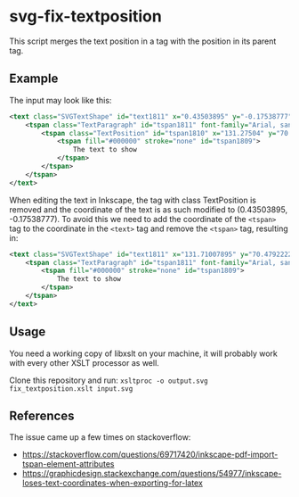 # svg-fix-textposition

This script merges the text position in a <tspan> tag with the position in its parent <text> tag.

## Example

The input may look like this:
```xml
<text class="SVGTextShape" id="text1811" x="0.43503895" y="-0.17538777">
    <tspan class="TextParagraph" id="tspan1811" font-family="Arial, sans-serif" font-size="173px" font-weight="400">
        <tspan class="TextPosition" id="tspan1810" x="131.27504" y="70.65461">
            <tspan fill="#000000" stroke="none" id="tspan1809">
                The text to show
            </tspan>
        </tspan>
    </tspan>
</text>
```

When editing the text in Inkscape, the <tspan> tag with class TextPosition is removed and the coordinate of the text is as such modified to (0.43503895, -0.17538777). To avoid this we need to add the coordinate of the `<tspan>` tag to the coordinate in the `<text>` tag and remove the `<tspan>` tag, resulting in:

```xml
<text class="SVGTextShape" id="text1811" x="131.71007895" y="70.47922223">
    <tspan class="TextParagraph" id="tspan1811" font-family="Arial, sans-serif" font-size="173px" font-weight="400">
        <tspan fill="#000000" stroke="none" id="tspan1809">
            The text to show
        </tspan>
    </tspan>
</text>
```

## Usage

You need a working copy of libxslt on your machine, it will probably work with every other XSLT processor as well.

Clone this repository and run:
`xsltproc -o output.svg fix_textposition.xslt input.svg`

## References

The issue came up a few times on stackoverflow:
- https://stackoverflow.com/questions/69717420/inkscape-pdf-import-tspan-element-attributes
- https://graphicdesign.stackexchange.com/questions/54977/inkscape-loses-text-coordinates-when-exporting-for-latex

